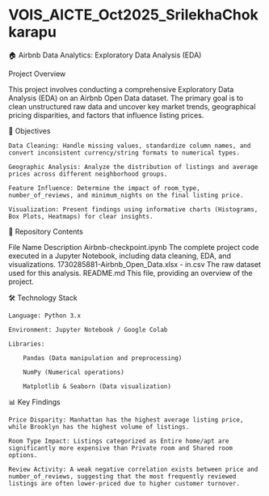 # VOIS_AICTE_Oct2025_SrilekhaChokkarapu

🏠 Airbnb Data Analytics: Exploratory Data Analysis (EDA)

Project Overview

This project involves conducting a comprehensive Exploratory Data Analysis (EDA) on an Airbnb Open Data dataset. The primary goal is to clean unstructured raw data and uncover key market trends, geographical pricing disparities, and factors that influence listing prices.

🎯 Objectives

    Data Cleaning: Handle missing values, standardize column names, and convert inconsistent currency/string formats to numerical types.

    Geographic Analysis: Analyze the distribution of listings and average prices across different neighborhood groups.

    Feature Influence: Determine the impact of room_type, number_of_reviews, and minimum_nights on the final listing price.

    Visualization: Present findings using informative charts (Histograms, Box Plots, Heatmaps) for clear insights.

📁 Repository Contents

File Name	Description
Airbnb-checkpoint.ipynb	The complete project code executed in a Jupyter Notebook, including data cleaning, EDA, and visualizations.
1730285881-Airbnb_Open_Data.xlsx - in.csv	The raw dataset used for this analysis.
README.md	This file, providing an overview of the project.

🛠️ Technology Stack

    Language: Python 3.x

    Environment: Jupyter Notebook / Google Colab

    Libraries:

        Pandas (Data manipulation and preprocessing)

        NumPy (Numerical operations)

        Matplotlib & Seaborn (Data visualization)

📊 Key Findings

    Price Disparity: Manhattan has the highest average listing price, while Brooklyn has the highest volume of listings.

    Room Type Impact: Listings categorized as Entire home/apt are significantly more expensive than Private room and Shared room options.

    Review Activity: A weak negative correlation exists between price and number_of_reviews, suggesting that the most frequently reviewed listings are often lower-priced due to higher customer turnover.
